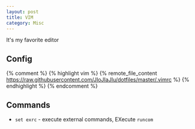 ```yaml
---
layout: post
title: VIM
category: Misc
---
```


It's my favorite editor

## Config

{% comment %}
{% highlight vim %}
{% remote_file_content https://raw.githubusercontent.com/JIoJIaJIu/dotfiles/master/.vimrc %}
{% endhighlight %}
{% endcomment %}

## Commands

* `set exrc` - execute external commands, EXecute `runcom`
